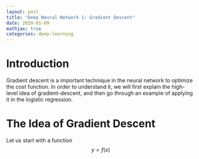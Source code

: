 ```yaml
---
layout: post
title: "Deep Neural Network 1: Gradient Descent"
date: 2020-01-09
mathjax: true
categories: deep-learning
---
```


# Introduction

Gradient descent is a important technique in the neural network to optimize the cost function. In order to understand it, we will first explain the high-level idea of gradient-descent, and then go through an example of applying it in the logistic regression.

# The Idea of Gradient Descent
Let us start with a function 
$$y = f(x)$$




